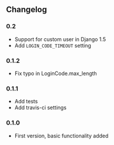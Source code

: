 ## Changelog
### 0.2
* Support for custom user in Django 1.5
* Add `LOGIN_CODE_TIMEOUT` setting

### 0.1.2
* Fix typo in LoginCode.max_length

### 0.1.1
* Add tests
* Add travis-ci settings

### 0.1.0
* First version, basic functionality added
